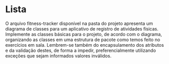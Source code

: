 # Lista

O arquivo fitness-tracker disponível na pasta do projeto apresenta um diagrama de classes para um aplicativo de registro de atividades físicas. Implemente as classes básicas para o projeto, de acordo com o diagrama, organizando as classes em uma estrutura de pacote como temos feito no exercícios em sala. Lembrem-se também do encapsulamento dos atributos e da validação destes, de forma a impedir, preferencialmente utilizando exceções que sejam informados valores inválidos.